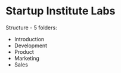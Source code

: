 Startup Institute Labs
===================

Structure - 5 folders:
* Introduction
* Development
* Product
* Marketing
* Sales
